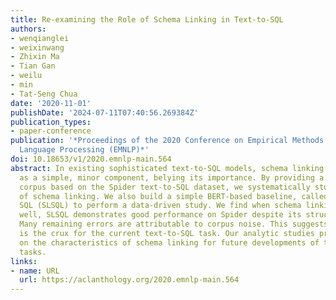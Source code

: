 ```yaml
---
title: Re-examining the Role of Schema Linking in Text-to-SQL
authors:
- wenqianglei
- weixinwang
- Zhixin Ma
- Tian Gan
- weilu
- min
- Tat-Seng Chua
date: '2020-11-01'
publishDate: '2024-07-11T07:40:56.269384Z'
publication_types:
- paper-conference
publication: '*Proceedings of the 2020 Conference on Empirical Methods in Natural
  Language Processing (EMNLP)*'
doi: 10.18653/v1/2020.emnlp-main.564
abstract: In existing sophisticated text-to-SQL models, schema linking is often considered
  as a simple, minor component, belying its importance. By providing a schema linking
  corpus based on the Spider text-to-SQL dataset, we systematically study the role
  of schema linking. We also build a simple BERT-based baseline, called Schema-Linking
  SQL (SLSQL) to perform a data-driven study. We find when schema linking is done
  well, SLSQL demonstrates good performance on Spider despite its structural simplicity.
  Many remaining errors are attributable to corpus noise. This suggests schema linking
  is the crux for the current text-to-SQL task. Our analytic studies provide insights
  on the characteristics of schema linking for future developments of text-to-SQL
  tasks.
links:
- name: URL
  url: https://aclanthology.org/2020.emnlp-main.564
---
```


